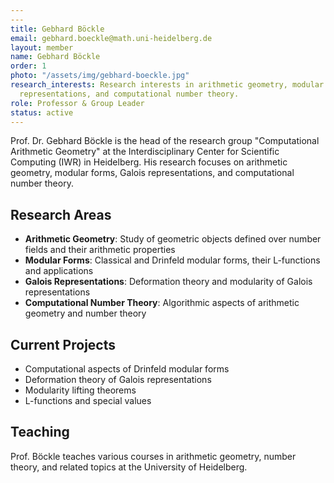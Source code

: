 ```yaml
---
---
title: Gebhard Böckle
email: gebhard.boeckle@math.uni-heidelberg.de
layout: member
name: Gebhard Böckle
order: 1
photo: "/assets/img/gebhard-boeckle.jpg"
research_interests: Research interests in arithmetic geometry, modular forms, Galois
  representations, and computational number theory.
role: Professor & Group Leader
status: active
---
```



Prof. Dr. Gebhard Böckle is the head of the research group "Computational Arithmetic Geometry" at the Interdisciplinary Center for Scientific Computing (IWR) in Heidelberg. His research focuses on arithmetic geometry, modular forms, Galois representations, and computational number theory.

## Research Areas

- **Arithmetic Geometry**: Study of geometric objects defined over number fields and their arithmetic properties
- **Modular Forms**: Classical and Drinfeld modular forms, their L-functions and applications
- **Galois Representations**: Deformation theory and modularity of Galois representations
- **Computational Number Theory**: Algorithmic aspects of arithmetic geometry and number theory

## Current Projects

- Computational aspects of Drinfeld modular forms
- Deformation theory of Galois representations
- Modularity lifting theorems
- L-functions and special values

## Teaching

Prof. Böckle teaches various courses in arithmetic geometry, number theory, and related topics at the University of Heidelberg.